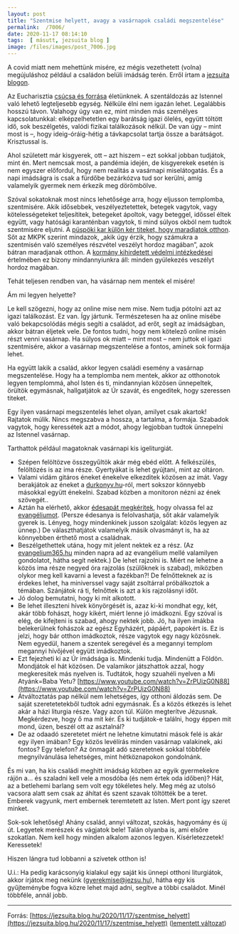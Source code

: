 ```yaml
---
layout: post
title: "Szentmise helyett, avagy a vasárnapok családi megszentelése"
permalink:  /7006/ 
date: 2020-11-17 08:14:10
tags:  [ másutt, jezsuita blog ] 
image: /files/images/post_7006.jpg
---
```

A covid miatt nem mehettünk misére, ez mégis vezethetett (volna) megújuláshoz például a családon belüli imádság terén. Erről írtam a [jezsuita blogon](https://jezsuita.blog.hu/2020/11/17/szentmise_helyett). 

<!--break-->

Az Eucharisztia [csúcsa és forrása](https://archiv.katolikus.hu/kek/kek01322.html#K1324) életünknek. A szentáldozás az Istennel való lehető legteljesebb egység. Nélküle élni nem igazán lehet. Legalábbis hosszú távon. Valahogy úgy van ez, mint minden más személyes kapcsolatunkkal: elképzelhetetlen egy barátság igazi ölelés, együtt töltött idő, sok beszélgetés, valódi fizikai találkozások nélkül. De van úgy – mint most is –, hogy ideig-óráig-hétig a távkapcsolat tartja össze a barátságot. Krisztussal is.

Ahol született már kisgyerek, ott – azt hiszem – ezt sokkal jobban tudjátok, mint én. Mert nemcsak most, a pandémia idején, de kisgyerekek esetén is nem egyszer előfordul, hogy nem realitás a vasárnapi miselátogatás. És a napi imádságra is csak a fürdőbe bezárkózva tud sor kerülni, amíg valamelyik gyermek nem érkezik meg dörömbölve.

Szóval sokatoknak most nincs lehetősége arra, hogy eljusson templomba, szentmisére. Akik idősebbek, veszélyeztetettek, betegek vagytok, vagy kötelességeteket teljesítitek, betegeket ápoltok, vagy beteggel, időssel éltek együtt, vagy hatósági karanténban vagytok, ti mind súlyos okból nem tudtok szentmisére eljutni. A [püspöki kar külön kér titeket, hogy maradjatok otthon](https://www.magyarkurir.hu/hazai/az-mkpk-uj-kozlemenyt-adott-ki-jarvanyhelyzet-alakulasa-miatt). Sőt az MKPK szerint mindazok, „akik úgy érzik, hogy számukra a szentmisén való személyes részvétel veszélyt hordoz magában”, azok bátran  maradjanak otthon. A [kormány kihirdetett védelmi intézkedései](https://koronavirus.gov.hu/cikkek/kormany-kihirdette-legujabb-vedelmi-intezkedeseket) értelmében ez bizony mindannyiunkra áll: minden gyülekezés veszélyt hordoz magában. 

Tehát teljesen rendben van, ha vásárnap nem mentek el misére!

Ám mi legyen helyette?

Le kell szögezni, hogy az online mise nem mise. Nem tudja pótolni azt az igazi találkozást. Ez van. Így jártunk. Természetesen ha az online misébe való bekapcsolódás mégis segíti a családot, ad erőt, segít az imádságban, akkor bátran éljetek vele. De fontos tudni, hogy nem kötelező online misén részt venni vasárnap. Ha súlyos ok miatt – mint most – nem juttok el igazi szentmisére, akkor a vasárnap megszentelése a fontos, aminek sok formája lehet.

Ha együtt lakik a család, akkor legyen családi esemény a vasárnap megszentelése. Hogy ha a templomba nem mentek, akkor az otthonotok legyen templommá, ahol Isten és ti, mindannyian közösen ünnepeltek, örültök egymásnak, hallgatjátok az Úr szavát, és engeditek, hogy szeressen titeket. 

Egy ilyen vasárnapi megszentelés lehet olyan, amilyet csak akartok! Rajtatok múlik. Nincs megszabva a hossza, a tartalma, a formája. Szabadok vagytok, hogy keressétek azt a módot, ahogy legjobban tudtok ünnepelni az Istennel vasárnap.

Tarthattok például magatoknak vasárnapi kis igeliturgiát. 

* Szépen felöltözve összegyűltök akár még ebéd előtt. A felkészülés, felöltözés is az ima része. Gyertyákat is lehet gyújtani, mint az oltáron.
* Valami vidám gitáros éneket énekelve elkezditek közösen az imát. Vagy berakjátok az éneket a [durkonyv.hu](https://durkonyv.hu/)-ról, mert sokszor könnyebb másokkal együtt énekelni. Szabad közben a monitoron nézni az ének szövegét..
* Aztán ha elérhető, akkor [édesapát megkéritek](https://jezsuita.hu/a-ferfi-legyen-a-csalad-papja-batoritas-az-otthoni-imadsagok-vezetesere/), hogy olvassa fel az [evangéliumot](https://igenaptar.katolikus.hu/). (Persze édesanya is felolvashatja, sőt akár valamelyik gyerek is. Lényeg, hogy mindenkinek jusson szolgálat: közös legyen az ünnep.) De választhatjátok valamelyik másik olvasmányt is, ha az könnyebben érthető most a családnak.
* Beszélgethettek utána, hogy mit jelent nektek ez a rész. (Az [evangelium365.hu](http://evangelium365.hu/) minden napra ad az evangélium mellé valamilyen gondolatot, hátha segít nektek.) De lehet rajzolni is. Miért ne lehetne a közös ima része negyed óra rajzolás (szülőknek is szabad), miközben olykor meg kell kavarni a levest a fazékban?! De felnőtteknek az is érdekes lehet, ha miniverssel vagy saját zsoltárral próbálkoztok a témában. Szánjátok rá ti, felnőttek is azt a kis rajzolásnyi időt.
* Jó dolog bemutatni, hogy ki mit alkotott.
* Be lehet illeszteni hívek könyörgését is, azaz ki-ki mondhat egy, két, akár több fohászt, hogy kikért, miért lenne jó imádkozni. Egy szóval is elég, de kifejteni is szabad, ahogy nektek jobb. Jó, ha ilyen imákba belekerülnek fohászok az egész Egyházért, pápáért, papokért is. Ez is jelzi, hogy bár otthon imádkoztok, része vagytok egy nagy közösnek. Nem egyedül, hanem a szentek seregével és a megannyi templom megannyi hívőjével együtt imádkoztok.
* Ezt fejezheti ki az Úr imádsága is. Mindenki tudja. Mindenütt a Földön. Mondjátok el hát közösen. De valamikor játszhattok azzal, hogy megkeresitek más nyelven is. Tudtátok, hogy szuahéli nyelven a Mi Atyánk=Baba Yetu? [https://www.youtube.com/watch?v=ZrPUizG0N88](https://www.youtube.com/watch?v=ZrPUizG0N88)
* Átváltoztatás pap nélkül nem lehetséges, így otthoni áldozás sem. De saját szeretetetekből tudtok adni egymásnak. És a közös étkezés is lehet akár a házi liturgia része. Vagy azon túl. Külön megterítve Jézusnak. Megkérdezve, hogy ő ma mit kér. És ki tudjátok-e találni, hogy éppen mit mond, üzen, beszél ott az asztalnál?
* De az odaadó szeretetet miért ne lehetne kimutatni mások felé is akár egy ilyen imában? Egy közös levélírás minden vasárnap valakinek, aki fontos? Egy telefon? Az önmagát adó szeretetnek sokkal többféle megnyilvánulása lehetséges, mint hétköznapokon gondolnánk.

És mi van, ha kis családi meghitt imádság közben az egyik gyermekekre rájön a... és szaladni kell vele a mosdóba (és nem értek oda időben)? Hát, az a betlehemi barlang sem volt egy tökéletes hely. Meg még az utolsó vacsora alatt sem csak az áhítat és szent szavak töltötték be a teret. Emberek vagyunk, mert embernek teremtetett az Isten. Mert pont így szeret minket.

Sok-sok lehetőség! Ahány család, annyi változat, szokás, hagyomány és új út. Legyetek merészek és vágjatok bele! Talán olyanba is, ami elsőre szokatlan. Nem kell hogy minden alkalom azonos legyen. Kísérletezzetek! Keressetek!

Hiszen lángra tud lobbanni a szívetek otthon is!

U.i.: Ha pedig karácsonyig kialakul egy saját kis ünnepi otthoni liturgiátok, akkor írjátok meg nekünk (gyerekmise@jezsu.hu), hátha egy kis gyűjteménybe fogva közre lehet majd adni, segítve a többi családot. Minél többféle, annál jobb.

---
Forrás: [https://jezsuita.blog.hu/2020/11/17/szentmise_helyett](https://jezsuita.blog.hu/2020/11/17/szentmise_helyett) ([lementett változat](/files/publications/2020_SzentmiseHelyett_jezsuitablog.pdf))